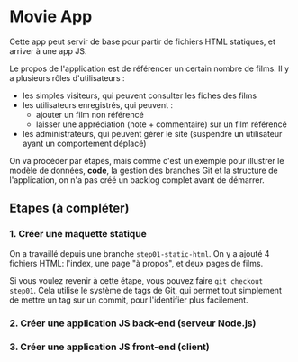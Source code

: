# Movie App

Cette app peut servir de base pour partir de fichiers HTML statiques, et arriver à une app JS.

Le propos de l'application est de référencer un certain nombre de films. Il y a plusieurs
rôles d'utilisateurs :
* les simples visiteurs, qui peuvent consulter les fiches des films
* les utilisateurs enregistrés, qui peuvent :
    * ajouter un film non référencé
    * laisser une appréciation (note + commentaire) sur un film référencé
* les administrateurs, qui peuvent gérer le site (suspendre un utilisateur ayant un comportement déplacé)

On va procéder par étapes, mais comme c'est un exemple pour illustrer le modèle de données, **code**,
la gestion des branches Git et la structure de l'application, on n'a pas créé un backlog complet avant de démarrer.

## Etapes (à compléter)

### 1. Créer une maquette statique

On a travaillé depuis une branche `step01-static-html`. On y a ajouté 4 fichiers HTML:
l'index, une page "à propos", et deux pages de films.

Si vous voulez revenir à cette étape, vous pouvez faire `git checkout step01`.
Cela utilise le système de tags de Git, qui permet tout simplement de mettre un tag sur un commit,
pour l'identifier plus facilement.

### 2. Créer une application JS **back-end** (serveur Node.js)
### 3. Créer une application JS **front-end** (client)
